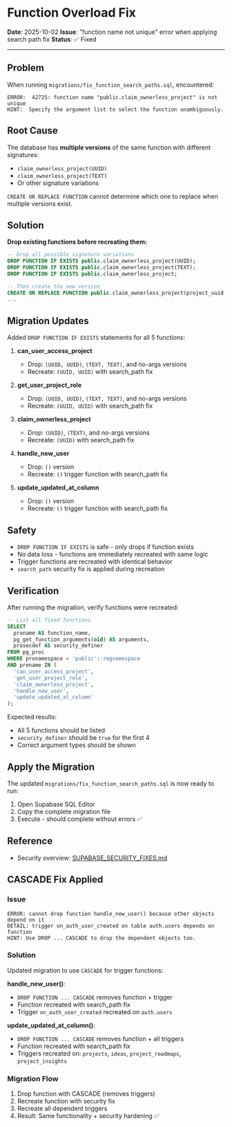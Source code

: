 # Function Overload Fix

**Date**: 2025-10-02
**Issue**: "function name not unique" error when applying search path fix
**Status**: ✅ Fixed

---

## Problem

When running `migrations/fix_function_search_paths.sql`, encountered:

```
ERROR:  42725: function name "public.claim_ownerless_project" is not unique
HINT:  Specify the argument list to select the function unambiguously.
```

## Root Cause

The database has **multiple versions** of the same function with different signatures:
- `claim_ownerless_project(UUID)`
- `claim_ownerless_project(TEXT)`
- Or other signature variations

`CREATE OR REPLACE FUNCTION` cannot determine which one to replace when multiple versions exist.

## Solution

**Drop existing functions before recreating them:**

```sql
-- Drop all possible signature variations
DROP FUNCTION IF EXISTS public.claim_ownerless_project(UUID);
DROP FUNCTION IF EXISTS public.claim_ownerless_project(TEXT);
DROP FUNCTION IF EXISTS public.claim_ownerless_project;

-- Then create the new version
CREATE OR REPLACE FUNCTION public.claim_ownerless_project(project_uuid UUID)
...
```

## Migration Updates

Added `DROP FUNCTION IF EXISTS` statements for all 5 functions:

1. **can_user_access_project**
   - Drop: `(UUID, UUID)`, `(TEXT, TEXT)`, and no-args versions
   - Recreate: `(UUID, UUID)` with search_path fix

2. **get_user_project_role**
   - Drop: `(UUID, UUID)`, `(TEXT, TEXT)`, and no-args versions
   - Recreate: `(UUID, UUID)` with search_path fix

3. **claim_ownerless_project**
   - Drop: `(UUID)`, `(TEXT)`, and no-args versions
   - Recreate: `(UUID)` with search_path fix

4. **handle_new_user**
   - Drop: `()` version
   - Recreate: `()` trigger function with search_path fix

5. **update_updated_at_column**
   - Drop: `()` version
   - Recreate: `()` trigger function with search_path fix

## Safety

- `DROP FUNCTION IF EXISTS` is safe - only drops if function exists
- No data loss - functions are immediately recreated with same logic
- Trigger functions are recreated with identical behavior
- `search_path` security fix is applied during recreation

## Verification

After running the migration, verify functions were recreated:

```sql
-- List all fixed functions
SELECT
  proname AS function_name,
  pg_get_function_arguments(oid) AS arguments,
  prosecdef AS security_definer
FROM pg_proc
WHERE pronamespace = 'public'::regnamespace
AND proname IN (
  'can_user_access_project',
  'get_user_project_role',
  'claim_ownerless_project',
  'handle_new_user',
  'update_updated_at_column'
);
```

Expected results:
- All 5 functions should be listed
- `security_definer` should be `true` for the first 4
- Correct argument types should be shown

## Apply the Migration

The updated `migrations/fix_function_search_paths.sql` is now ready to run:

1. Open Supabase SQL Editor
2. Copy the complete migration file
3. Execute - should complete without errors ✅

## Reference

- Security overview: [SUPABASE_SECURITY_FIXES.md](SUPABASE_SECURITY_FIXES.md)

## CASCADE Fix Applied

### Issue
```
ERROR: cannot drop function handle_new_user() because other objects depend on it
DETAIL: trigger on_auth_user_created on table auth.users depends on function
HINT: Use DROP ... CASCADE to drop the dependent objects too.
```

### Solution
Updated migration to use `CASCADE` for trigger functions:

**handle_new_user()**:
- `DROP FUNCTION ... CASCADE` removes function + trigger
- Function recreated with search_path fix
- Trigger `on_auth_user_created` recreated on `auth.users`

**update_updated_at_column()**:
- `DROP FUNCTION ... CASCADE` removes function + all triggers
- Function recreated with search_path fix
- Triggers recreated on: `projects`, `ideas`, `project_roadmaps`, `project_insights`

### Migration Flow
1. Drop function with CASCADE (removes triggers)
2. Recreate function with security fix
3. Recreate all dependent triggers
4. Result: Same functionality + security hardening ✅

